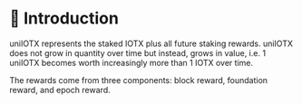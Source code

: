# 📃 Introduction

uniIOTX represents the staked IOTX plus all future staking rewards. uniIOTX does not grow in quantity over time but instead, grows in value, i.e. 1 uniIOTX becomes worth increasingly more than 1 IOTX over time.

The rewards come from three components: block reward, foundation reward, and epoch reward.

